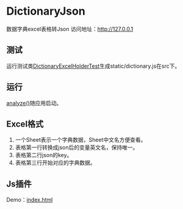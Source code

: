 # DictionaryJson
数据字典excel表格转Json
访问地址：http://127.0.0.1

## 测试

运行测试类[DictionaryExcelHolderTest](https://github.com/jiangjiachun/DictionaryJson/blob/master/src/test/java/com/dictionary/config/DictionaryExcelHolderTest.java)生成static/dictionary.js在src下。

## 运行

[analyze()](https://github.com/jiangjiachun/DictionaryJson/blob/master/src/main/java/com/dictionary/config/DictionaryExcelHolder.java)随应用启动。

## Excel格式

1. 一个Sheet表示一个字典数据，Sheet中文名方便查看。
2. 表格第一行转换成json后的变量英文名，保持唯一。
3. 表格第二行json的key。
4. 表格第三行开始对应的字典数据。

## Js插件

Demo：[index.html](https://github.com/jiangjiachun/DictionaryJson/blob/master/src/main/resources/static/index.html)

